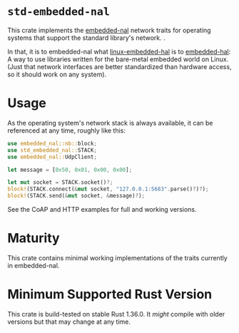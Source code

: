 # `std-embedded-nal`

This crate implements the [embedded-nal] network traits for operating systems that support the standard library's network.
.

In that, it is to embedded-nal what [linux-embedded-hal] is to [embedded-hal]:
A way to use libraries written for the bare-metal embedded world on Linux.
(Just that network interfaces are better standardized than hardware access, so it should work on any system).

# Usage

As the operating system's network stack is always available,
it can be referenced at any time, roughly like this:

```rust
use embedded_nal::nb::block;
use std_embedded_nal::STACK;
use embedded_nal::UdpClient;

let message = [0x50, 0x01, 0x00, 0x00];

let mut socket = STACK.socket()?;
block!(STACK.connect(&mut socket, "127.0.0.1:5683".parse()?)?);
block!(STACK.send(&mut socket, &message)?);
```

See the CoAP and HTTP examples for full and working versions.

# Maturity

This crate contains minimal working implementations of the traits currently in embedded-nal.

# Minimum Supported Rust Version

This crate is build-tested on stable Rust 1.36.0.
It *might* compile with older versions but that may change at any time.

[embedded-nal]: https://crates.io/crates/embedded-nal
[linux-embedded-hal]: https://crates.io/crates/linux-embedded-hal
[embedded-hal]: https://crates.io/crates/embedded-hal
